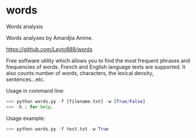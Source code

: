 # words
Words analysis

Words analyses by Amardjia Amine.

https://github.com/Layto888/words

Free software utility which allows you to find the most frequent phrases
and frequencies of words. French and English language texts are supported.
It also counts number of words, characters, the lexical density,
sentences...etc.

Usage in command line:
```python
>>> python words.py -f [filename.txt] -w [True/False]
>>> -h : for help.
```
Usage example:
```python
>>> python words.py -f test.txt -w True
```
